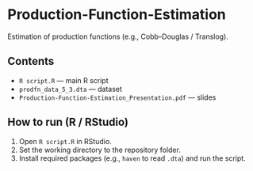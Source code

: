 # Production-Function-Estimation

Estimation of production functions (e.g., Cobb–Douglas / Translog).

## Contents
- `R script.R` — main R script
- `prodfn_data_5_3.dta` — dataset
- `Production-Function-Estimation_Presentation.pdf` — slides

## How to run (R / RStudio)
1) Open `R script.R` in RStudio.
2) Set the working directory to the repository folder.
3) Install required packages (e.g., `haven` to read `.dta`) and run the script.

